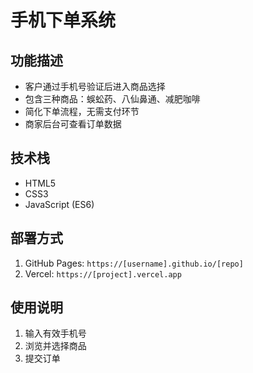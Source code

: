 # 手机下单系统

## 功能描述
- 客户通过手机号验证后进入商品选择
- 包含三种商品：蜈蚣药、八仙鼻通、减肥咖啡
- 简化下单流程，无需支付环节
- 商家后台可查看订单数据

## 技术栈
- HTML5
- CSS3
- JavaScript (ES6)

## 部署方式
1. GitHub Pages: `https://[username].github.io/[repo]`
2. Vercel: `https://[project].vercel.app`

## 使用说明
1. 输入有效手机号
2. 浏览并选择商品
3. 提交订单
